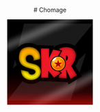 <p align="center">
  # Chomage
</p>

<p align="center">
  <img src="image/Logo_Officiel_SKR.png" alt="Mon logo" width="200"/>
</p>

